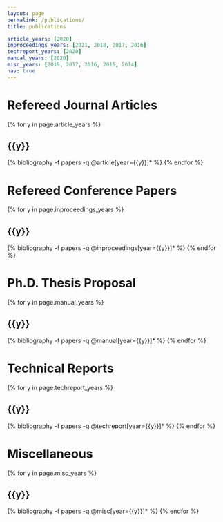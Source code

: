 ```yaml
---
layout: page
permalink: /publications/
title: publications

article_years: [2020]
inproceedings_years: [2021, 2018, 2017, 2016]
techreport_years: [2020]
manual_years: [2020]
misc_years: [2019, 2017, 2016, 2015, 2014]
nav: true
---
```


<div class="publications">    
<h1>Refereed Journal Articles</h1>
{% for y in page.article_years %}
  <h2 class="year">{{y}}</h2>
  {% bibliography -f papers -q @article[year={{y}}]* %}
{% endfor %}

<h1>Refereed Conference Papers</h1>
{% for y in page.inproceedings_years %}
  <h2 class="year">{{y}}</h2>
  {% bibliography -f papers -q @inproceedings[year={{y}}]* %}
{% endfor %}

<h1>Ph.D. Thesis Proposal</h1>
{% for y in page.manual_years %}
  <h2 class="year">{{y}}</h2>
  {% bibliography -f papers -q @manual[year={{y}}]* %}
{% endfor %}

<h1>Technical Reports</h1>
{% for y in page.techreport_years %}
  <h2 class="year">{{y}}</h2>
  {% bibliography -f papers -q @techreport[year={{y}}]* %}
{% endfor %}

<h1>Miscellaneous</h1>
{% for y in page.misc_years %}
  <h2 class="year">{{y}}</h2>
  {% bibliography -f papers -q @misc[year={{y}}]* %}
{% endfor %}

</div>
